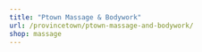 ```yaml
---
title: "Ptown Massage & Bodywork"
url: /provincetown/ptown-massage-and-bodywork/
shop: massage
---
```

